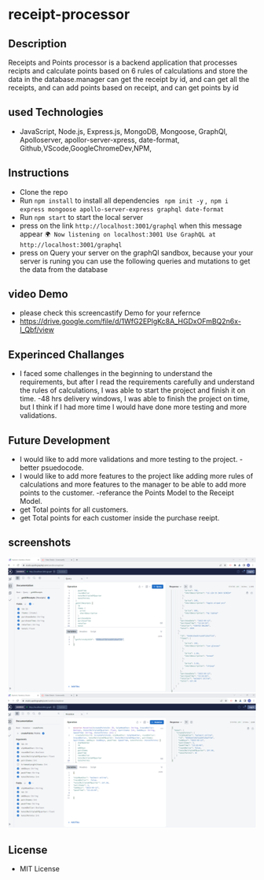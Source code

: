 # receipt-processor

## Description
Receipts and Points processor is a backend application that processes recipts and calculate points based on 6 rules of calculations and store the data in the database.manager can get the receipt by id, and can get all the receipts, and can add points based on receipt, and can get points by id

## used Technologies
- JavaScript, Node.js, Express.js, MongoDB, Mongoose, GraphQl, Apolloserver, apollor-server-xpress, date-format, Github,VScode,GoogleChromeDev,NPM, 

## Instructions
- Clone the repo
- Run `npm install` to install all dependencies ` npm init -y` ,` npm i express mongoose apollo-server-express graphql date-format`
- Run `npm start` to start the local server
- press on the link `http://localhost:3001/graphql` when this message appear
`🌍 Now listening on localhost:3001
Use GraphQL at http://localhost:3001/graphql`
- press on Query your server on the graphQl sandbox, because your your server is runing you can use the following queries and mutations to get the data from the database

## video Demo
- please check this screencastify Demo for your refernce
- https://drive.google.com/file/d/1WfG2EPlgKc8A_HGDxOFmBQ2n6x-I_Qbf/view

## Experinced Challanges
- I faced some challenges in the beginning to understand the requirements, but after I read the requirements carefully and understand the rules of calculations, I was able to start the project and finish it on time.
-48 hrs delivery windows, I was able to finish the project on time, but I think if I had more time I would have done more testing and more validations.

## Future Development
- I would like to add more validations and more testing to the project.
-better psuedocode.
- I would like to add more features to the project like adding more rules of calculations and more features to the manager to be able to add more points to the customer.
-referance the Points Model to the  Receipt Model.
- get Total points for all customers.
- get Total points for each customer inside the purchase reeipt.

## screenshots
![Getting Started](./assets/creatRecipt.png)
![Getting Started](./assets/totalPoints.png)


## License
- MIT License




